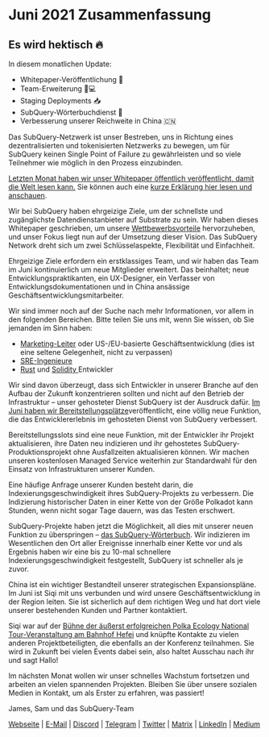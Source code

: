 # Juni 2021 Zusammenfassung

## Es wird hektisch 🔥

In diesem monatlichen Update:

-   Whitepaper-Veröffentlichung 🎊
-   Team-Erweiterung 👩💻
-   Staging Deployments 📥
-   SubQuery-Wörterbuchdienst 📖
-   Verbesserung unserer Reichweite in China 🇨🇳

Das SubQuery-Netzwerk ist unser Bestreben, uns in Richtung eines dezentralisierten und tokenisierten Netzwerks zu bewegen, um für SubQuery keinen Single Point of Failure zu gewährleisten und so viele Teilnehmer wie möglich in den Prozess einzubinden.

[Letzten Monat haben wir unser Whitepaper öffentlich veröffentlicht, damit die Welt lesen kann.](https://static.subquery.network/whitepaper.pdf) Sie können auch eine [kurze Erklärung hier lesen und anschauen](https://subquery.medium.com/the-subquery-network-a-summary-46cde0acb010).

Wir bei SubQuery haben ehrgeizige Ziele, um der schnellste und zugänglichste Datendienstanbieter auf Substrate zu sein. Wir haben dieses Whitepaper geschrieben, um unsere [Wettbewerbsvorteile](https://subquery.medium.com/subquery-network-our-goals-and-competitive-advantages-a6efdd544be4) hervorzuheben, und unser Fokus liegt nun auf der Umsetzung dieser Vision. Das SubQuery Network dreht sich um zwei Schlüsselaspekte, Flexibilität und Einfachheit.

Ehrgeizige Ziele erfordern ein erstklassiges Team, und wir haben das Team im Juni kontinuierlich um neue Mitglieder erweitert. Das beinhaltet; neue Entwicklungspraktikanten, ein UX-Designer, ein Verfasser von Entwicklungsdokumentationen und in China ansässige Geschäftsentwicklungsmitarbeiter.

Wir sind immer noch auf der Suche nach mehr Informationen, vor allem in den folgenden Bereichen. Bitte teilen Sie uns mit, wenn Sie wissen, ob Sie jemanden im Sinn haben:

-   [Marketing-Leiter](https://angel.co/company/subquery/jobs/1494376-head-of-marketing) oder US-/EU-basierte Geschäftsentwicklung (dies ist eine seltene Gelegenheit, nicht zu verpassen)
-   [SRE-Ingenieure](https://angel.co/company/subquery/jobs/1497942-site-reliability-engineer)
-   [Rust](https://angel.co/company/subquery/jobs/1494414-rust-developer) und [ Solidity ](https://angel.co/company/subquery/jobs/1494435-solidity-developer) Entwickler

Wir sind davon überzeugt, dass sich Entwickler in unserer Branche auf den Aufbau der Zukunft konzentrieren sollten und nicht auf den Betrieb der Infrastruktur – unser gehosteter Dienst SubQuery ist der Ausdruck dafür. [Im Juni haben wir Bereitstellungsplätze](https://subquery.medium.com/deployment-slots-are-here-subquery-projects-4fe2629f8858)veröffentlicht, eine völlig neue Funktion, die das Entwicklererlebnis im gehosteten Dienst von SubQuery verbessert.

Bereitstellungsslots sind eine neue Funktion, mit der Entwickler ihr Projekt aktualisieren, ihre Daten neu indizieren und ihr gehostetes SubQuery-Produktionsprojekt ohne Ausfallzeiten aktualisieren können. Wir machen unseren kostenlosen Managed Service weiterhin zur Standardwahl für den Einsatz von Infrastrukturen unserer Kunden.

Eine häufige Anfrage unserer Kunden besteht darin, die Indexierungsgeschwindigkeit ihres SubQuery-Projekts zu verbessern. Die Indizierung historischer Daten in einer Kette von der Größe Polkadot kann Stunden, wenn nicht sogar Tage dauern, was das Testen erschwert.

SubQuery-Projekte haben jetzt die Möglichkeit, all dies mit unserer neuen Funktion zu überspringen – [das SubQuery-Wörterbuch](https://subquery.medium.com/subquerys-just-got-a-lot-faster-with-the-dictionary-8a7a1447574). Wir indizieren im Wesentlichen den Ort aller Ereignisse innerhalb einer Kette vor und als Ergebnis haben wir eine bis zu 10-mal schnellere Indexierungsgeschwindigkeit festgestellt, SubQuery ist schneller als je zuvor.

China ist ein wichtiger Bestandteil unserer strategischen Expansionspläne. Im Juni ist Siqi mit uns verbunden und wird unsere Geschäftsentwicklung in der Region leiten. Sie ist sicherlich auf dem richtigen Weg und hat dort viele unserer bestehenden Kunden und Partner kontaktiert.

Siqi war auf der [Bühne der äußerst erfolgreichen Polka Ecology National Tour-Veranstaltung am Bahnhof Hefei](https://twitter.com/SubQueryNetwork/status/1409696588465721348) und knüpfte Kontakte zu vielen anderen Projektbeteiligten, die ebenfalls an der Konferenz teilnahmen. Sie wird in Zukunft bei vielen Events dabei sein, also haltet Ausschau nach ihr und sagt Hallo!

Im nächsten Monat wollen wir unser schnelles Wachstum fortsetzen und arbeiten an vielen spannenden Projekten. Bleiben Sie über unsere sozialen Medien in Kontakt, um als Erster zu erfahren, was passiert!

James, Sam und das SubQuery-Team

[Webseite](https://subquery.network/) | [E-Mail](mailto:hello@subquery.network) | [Discord](https://discord.com/invite/78zg8aBSMG) | [Telegram](https://t.me/subquerynetwork) | [Twitter](https://twitter.com/subquerynetwork) | [Matrix](https://matrix.to/#/#subquery:matrix.org) | [LinkedIn](https://www.linkedin.com/company/subquery) | [Medium](https://subquery.medium.com/)